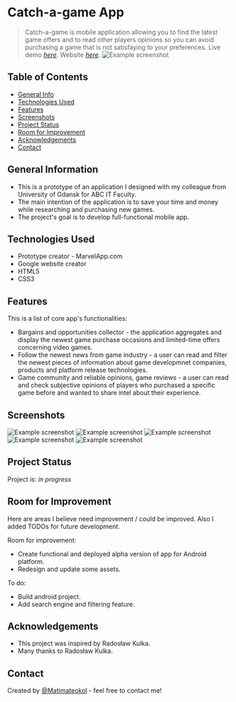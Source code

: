 # Catch-a-game App
> Catch-a-game is mobile application allowing you to find the latest game offers and to read other players opinions so you can avoid purchasing a game that is not satisfaying to your preferences.
> Live demo [_here_](https://www.google.com/url?q=https%3A%2F%2Fmarvelapp.com%2Fprototype%2Fbfb427i&sa=D). <!-- If you have the project hosted somewhere, include the link here. -->
> Website [_here_](https://sites.google.com/view/catch-a-game/strona-g%C5%82%C3%B3wna).
> ![Example screenshot](./Logotype.png)

## Table of Contents
* [General Info](#general-information)
* [Technologies Used](#technologies-used)
* [Features](#features)
* [Screenshots](#screenshots)
* [Project Status](#project-status)
* [Room for Improvement](#room-for-improvement)
* [Acknowledgements](#acknowledgements)
* [Contact](#contact)
<!-- * [License](#license) -->


## General Information
- This is a prototype of an application I designed with my colleague from University of Gdansk for ABC IT Faculty.
- The main intention of the application is to save your time and money while researching and purchasing new games.
- The project's goal is to develop full-functional mobile app.
<!-- You don't have to answer all the questions - just the ones relevant to your project. -->


## Technologies Used
- Prototype creator - MarvelApp.com
- Google website creator
- HTML5
- CSS3


## Features
This is a list of core app's functionalities:
- Bargains and opportunities collector - the application aggregates and display the newest game purchase occasions and limited-time offers concerning video games.
- Follow the newest news from game industry - a user can read and filter the newest pieces of information about game developmnet companies, products and platform release technologies.
- Game community and reliable opinions, game reviews - a user can read and check subjective opinions of players who purchased a specific game before and wanted to share intel about their experience.


## Screenshots
![Example screenshot](./Screen0.png)
![Example screenshot](./Screen1.png)
![Example screenshot](./Screen2.png)
![Example screenshot](./Screen3.png)
![Example screenshot](./Screen4.png)
<!-- If you have screenshots you'd like to share, include them here. -->


## Project Status
Project is: _in progress_ 


## Room for Improvement
Here are areas I believe need improvement / could be improved. Also I added TODOs for future development.

Room for improvement:
- Create functional and deployed alpha version of app for Android platform.
- Redesign and update some assets.

To do:
- Build android project.
- Add search engine and filtering feature.


## Acknowledgements
- This project was inspired by Radosław Kulka.
- Many thanks to Radosław Kulka.


## Contact
Created by [@Matimateokol](https://github.com/Matimateokol) - feel free to contact me!


<!-- Optional -->
<!-- ## License -->
<!-- This project is open source and available under the [... License](). -->

<!-- You don't have to include all sections - just the one's relevant to your project -->
